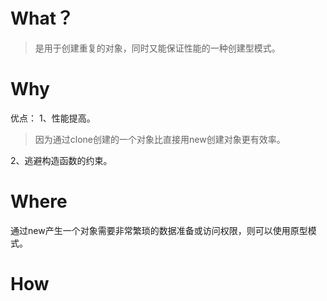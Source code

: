 
# What？
> 是用于创建重复的对象，同时又能保证性能的一种创建型模式。

# Why
优点： 
1、性能提高。
> 因为通过clone创建的一个对象比直接用new创建对象更有效率。

 2、逃避构造函数的约束。


# Where

通过new产生一个对象需要非常繁琐的数据准备或访问权限，则可以使用原型模式。

# How
